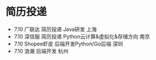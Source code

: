 # 简历投递

- 7.10 广联达 简历投递 Java研发 上海
- 7.10 深信服 简历投递 Python云计算&虚拟化&存储方向 南京
- 7.10 Shopee虾皮 后端开发Python/Go后端 深圳
- 7.10 浪潮 后端开发 杭州


